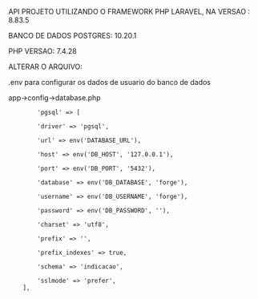 API PROJETO UTILIZANDO O FRAMEWORK PHP LARAVEL, NA VERSAO : 8.83.5

BANCO DE DADOS POSTGRES: 10.20.1

PHP VERSAO: 7.4.28

ALTERAR O ARQUIVO:

.env  para configurar os dados de usuario do banco de dados



app->config->database.php

            'pgsql' => [
            
            'driver' => 'pgsql',
            
            'url' => env('DATABASE_URL'),
            
            'host' => env('DB_HOST', '127.0.0.1'),
            
            'port' => env('DB_PORT', '5432'),
            
            'database' => env('DB_DATABASE', 'forge'),
            
            'username' => env('DB_USERNAME', 'forge'),
            
            'password' => env('DB_PASSWORD', ''),
            
            'charset' => 'utf8',
            
            'prefix' => '',
            
            'prefix_indexes' => true,
            
            'schema' => 'indicacao',
            
            'sslmode' => 'prefer',
        ],
